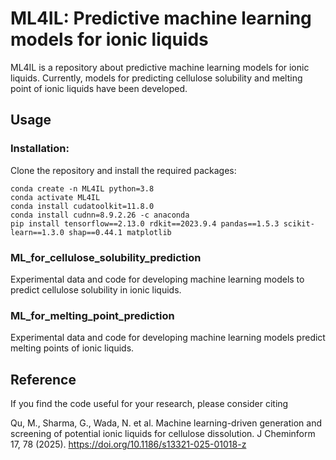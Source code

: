 # ML4IL: Predictive machine learning models for ionic liquids 

ML4IL is a repository about predictive machine learning models for ionic liquids. Currently, models for predicting cellulose solubility and melting point of ionic liquids have been developed.

## Usage

### Installation:
Clone the repository and install the required packages:
```shell
conda create -n ML4IL python=3.8
conda activate ML4IL
conda install cudatoolkit=11.8.0
conda install cudnn=8.9.2.26 -c anaconda
pip install tensorflow==2.13.0 rdkit==2023.9.4 pandas==1.5.3 scikit-learn==1.3.0 shap==0.44.1 matplotlib
```

### ML_for_cellulose_solubility_prediction
Experimental data and code for developing machine learning models to predict cellulose solubility in ionic liquids.

### ML_for_melting_point_prediction
Experimental data and code for developing machine learning models predict melting points of ionic liquids.

## Reference

If you find the code useful for your research, please consider citing

Qu, M., Sharma, G., Wada, N. et al. Machine learning-driven generation and screening of potential ionic liquids for cellulose dissolution. J Cheminform 17, 78 (2025). https://doi.org/10.1186/s13321-025-01018-z
